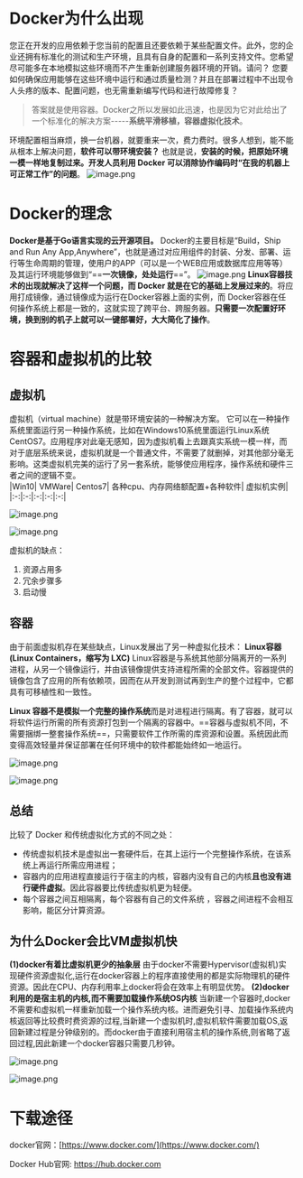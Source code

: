 
# Docker为什么出现
您正在开发的应用依赖于您当前的配置且还要依赖于某些配置文件。此外，您的企业还拥有标准化的测试和生产环境，且具有自身的配置和一系列支持文件。您希望尽可能多在本地模拟这些环境而不产生重新创建服务器环境的开销。请问？
您要如何确保应用能够在这些环境中运行和通过质量检测？并且在部署过程中不出现令人头疼的版本、配置问题，也无需重新编写代码和进行故障修复？
 
>答案就是使用容器。Docker之所以发展如此迅速，也是因为它对此给出了一个标准化的解决方案-----**系统平滑移植，容器虚拟化技术**。
 
环境配置相当麻烦，换一台机器，就要重来一次，费力费时。很多人想到，能不能从根本上解决问题，**软件可以带环境安装？** 也就是说，**安装的时候，把原始环境一模一样地复制过来。开发人员利用 Docker 可以消除协作编码时“在我的机器上可正常工作”的问题**。
![image.png](https://image-1311137268.cos.ap-chengdu.myqcloud.com/SiYuan/20230427160239.png)


# Docker的理念
**Docker是基于Go语言实现的云开源项目。**
Docker的主要目标是“Build，Ship and Run Any App,Anywhere”，也就是通过对应用组件的封装、分发、部署、运行等生命周期的管理，使用户的APP（可以是一个WEB应用或数据库应用等等）及其运行环境能够做到“==**一次镜像，处处运行**==”。
![image.png](https://image-1311137268.cos.ap-chengdu.myqcloud.com/SiYuan/20230427160414.png)
**Linux容器技术的出现就解决了这样一个问题，而 Docker 就是在它的基础上发展过来的**。将应用打成镜像，通过镜像成为运行在Docker容器上面的实例，而 Docker容器在任何操作系统上都是一致的，这就实现了跨平台、跨服务器。**只需要一次配置好环境，换到别的机子上就可以一键部署好，大大简化了操作**。


# 容器和虚拟机的比较
## 虚拟机
虚拟机（virtual machine）就是带环境安装的一种解决方案。
它可以在一种操作系统里面运行另一种操作系统，比如在Windows10系统里面运行Linux系统CentOS7。应用程序对此毫无感知，因为虚拟机看上去跟真实系统一模一样，而对于底层系统来说，虚拟机就是一个普通文件，不需要了就删掉，对其他部分毫无影响。这类虚拟机完美的运行了另一套系统，能够使应用程序，操作系统和硬件三者之间的逻辑不变。  
|Win10|	VMWare|	Centos7|	各种cpu、内存网络额配置+各种软件|	虚拟机实例|
|:-:|:-:|:-:|:-:|:-:|

![image.png](https://image-1311137268.cos.ap-chengdu.myqcloud.com/SiYuan/20230427161443.png)

![image.png](https://image-1311137268.cos.ap-chengdu.myqcloud.com/SiYuan/20230427161416.png)

虚拟机的缺点：
1.    资源占用多               
2.    冗余步骤多                 
3.    启动慢


## 容器
由于前面虚拟机存在某些缺点，Linux发展出了另一种虚拟化技术：
**Linux容器(Linux Containers，缩写为 LXC)**
Linux容器是与系统其他部分隔离开的一系列进程，从另一个镜像运行，并由该镜像提供支持进程所需的全部文件。容器提供的镜像包含了应用的所有依赖项，因而在从开发到测试再到生产的整个过程中，它都具有可移植性和一致性。
 
**Linux 容器不是模拟一个完整的操作系统**而是对进程进行隔离。有了容器，就可以将软件运行所需的所有资源打包到一个隔离的容器中。==容器与虚拟机不同，不需要捆绑一整套操作系统==，只需要软件工作所需的库资源和设置。系统因此而变得高效轻量并保证部署在任何环境中的软件都能始终如一地运行。

![image.png](https://image-1311137268.cos.ap-chengdu.myqcloud.com/SiYuan/20230427161606.png)

![image.png](https://image-1311137268.cos.ap-chengdu.myqcloud.com/SiYuan/20230427161624.png)

## 总结
比较了 Docker 和传统虚拟化方式的不同之处：
* 传统虚拟机技术是虚拟出一套硬件后，在其上运行一个完整操作系统，在该系统上再运行所需应用进程；
* 容器内的应用进程直接运行于宿主的内核，容器内没有自己的内核**且也没有进行硬件虚拟**。因此容器要比传统虚拟机更为轻便。
* 每个容器之间互相隔离，每个容器有自己的文件系统 ，容器之间进程不会相互影响，能区分计算资源。

## 为什么Docker会比VM虚拟机快
**(1)docker有着比虚拟机更少的抽象层**
   由于docker不需要Hypervisor(虚拟机)实现硬件资源虚拟化,运行在docker容器上的程序直接使用的都是实际物理机的硬件资源。因此在CPU、内存利用率上docker将会在效率上有明显优势。
**(2)docker利用的是宿主机的内核,而不需要加载操作系统OS内核**
   当新建一个容器时,docker不需要和虚拟机一样重新加载一个操作系统内核。进而避免引寻、加载操作系统内核返回等比较费时费资源的过程,当新建一个虚拟机时,虚拟机软件需要加载OS,返回新建过程是分钟级别的。而docker由于直接利用宿主机的操作系统,则省略了返回过程,因此新建一个docker容器只需要几秒钟。

![image.png](https://image-1311137268.cos.ap-chengdu.myqcloud.com/SiYuan/20230427170856.png)

![image.png](https://image-1311137268.cos.ap-chengdu.myqcloud.com/SiYuan/20230427170925.png)



# 下载途径
docker官网：[https://www.docker.com/](https://www.docker.com/)

Docker Hub官网: https://hub.docker.com
